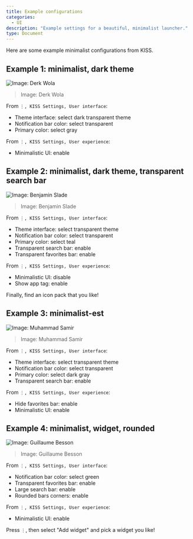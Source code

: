 ```yaml
---
title: Example configurations
categories:
  - UI
description: "Example settings for a beautiful, minimalist launcher."
type: Document
---
```


Here are some example minimalist configurations from KISS.

## Example 1: minimalist, dark theme
![Image: Derk Wola](/screenshots/example-minimalist-1.png)
> Image: Derk Wola

From `⋮, KISS Settings, User interface`:

* Theme interface: select dark transparent theme
* Notification bar color: select transparent
* Primary color: select gray

From `⋮, KISS Settings, User experience`:

* Minimalistic UI: enable

## Example 2: minimalist, dark theme, transparent search bar
![Image: Benjamin Slade](/screenshots/example-minimalist-2.png)
> Image: Benjamin Slade

From `⋮, KISS Settings, User interface`:

* Theme interface: select transparent theme
* Notification bar color: select transparent
* Primary color: select teal
* Transparent search bar: enable
* Transparent favorites bar: enable

From `⋮, KISS Settings, User experience`:

* Minimalistic UI: disable
* Show app tag: enable

Finally, find an icon pack that you like!

## Example 3: minimalist-est
![Image: Muhammad Samir](/screenshots/example-minimalist-3.png)
> Image: Muhammad Samir

From `⋮, KISS Settings, User interface`:

* Theme interface: select transparent theme
* Notification bar color: select transparent
* Primary color: select dark gray
* Transparent search bar: enable

From `⋮, KISS Settings, User experience`:

* Hide favorites bar: enable
* Minimalistic UI: enable

## Example 4: minimalist, widget, rounded
![Image: Guillaume Besson](/screenshots/example-minimalist-4.png)
> Image: Guillaume Besson

From `⋮, KISS Settings, User interface`:

* Notification bar color: select green
* Transparent favorites bar: enable
* Large search bar: enable
* Rounded bars corners: enable

From `⋮, KISS Settings, User experience`:

* Minimalistic UI: enable

Press `⋮`, then select "Add widget" and pick a widget you like!
